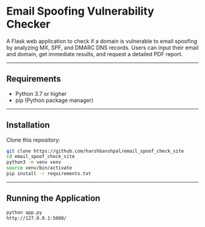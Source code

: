# Email Spoofing Vulnerability Checker

A Flask web application to check if a domain is vulnerable to email spoofing by analyzing MX, SPF, and DMARC DNS records. Users can input their email and domain, get immediate results, and request a detailed PDF report.

---

## Requirements

- Python 3.7 or higher
- pip (Python package manager)

---

## Installation

Clone this repository:

   ```bash
   git clone https://github.com/harshbanshpal/email_spoof_check_site
   cd email_spoof_check_site
   python3 -m venv venv
   source venv/bin/activate
   pip install -r requirements.txt
```

---

## Running the Application

```bash
python app.py
http://127.0.0.1:5000/
